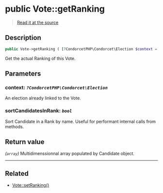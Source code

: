 # public Vote::getRanking

> [Read it at the source](https://github.com/julien-boudry/Condorcet/blob/master/src/Vote.php#L247)

## Description    

```php
public Vote->getRanking ( [?CondorcetPHP\Condorcet\Election $context = null , bool $sortCandidatesInRank = true] ): array
```

Get the actual Ranking of this Vote.

## Parameters

### **context:** *`?CondorcetPHP\Condorcet\Election`*   
An election already linked to the Vote.    

### **sortCandidatesInRank:** *`bool`*   
Sort Candidate in a Rank by name. Useful for performant internal calls from methods.    


## Return value   

*(`array`)* Multidimenssionnal array populated by Candidate object.


---------------------------------------

## Related

* [Vote::setRanking()](/Docs/api-reference/Vote%20Class/Vote--setRanking().md)    
